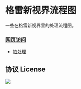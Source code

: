 # 格雷新视界流程图

一些在格雷新视界里的处理流程图。

### [网页访问](https://taskeren.github.io/gtnh-flowchart-cn)

- [铂处理](https://taskeren.github.io/gtnh-flowchart-cn/铂处理.svg)

## 协议 License

![](http://mirrors.creativecommons.org/presskit/buttons/88x31/svg/by-nc.svg)
